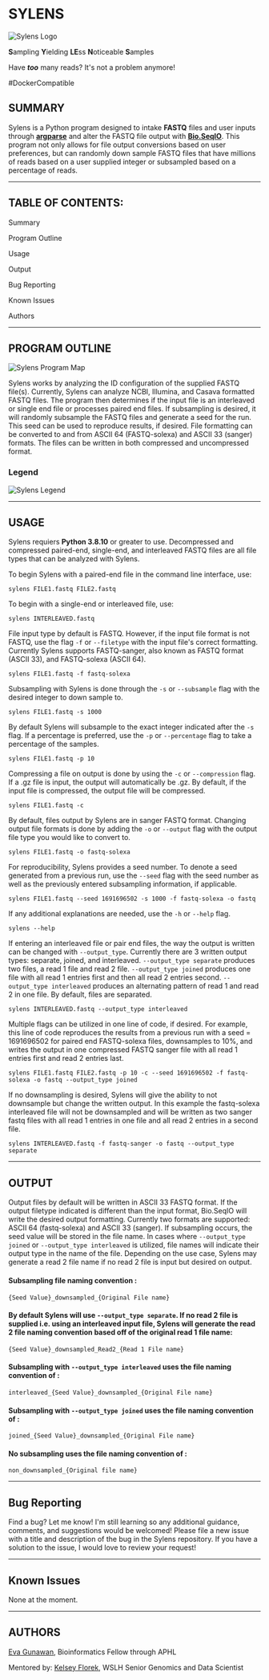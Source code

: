# SYLENS
![Sylens Logo](Assets/Sylens_logo.png)

**S**ampling **Y**ielding **LE**ss **N**oticeable **S**amples

Have ***too*** many reads? It's not a problem anymore!

#DockerCompatible

## **SUMMARY**

Sylens is a Python program designed to intake **FASTQ** files and user inputs through [**argparse**](https://docs.python.org/3/library/argparse.html) and alter the FASTQ file output with [**Bio.SeqIO**](https://biopython.org/wiki/SeqIO). This program not only allows for file output conversions based on user preferences, but can randomly down sample FASTQ files that have millions of reads based on a user supplied integer or subsampled based on a percentage of reads. 

---
## **TABLE OF CONTENTS:**

Summary

Program Outline

Usage

Output

Bug Reporting

Known Issues

Authors

---

## **PROGRAM OUTLINE**

![Sylens Program Map](Assets/Program_Map_Sylens.PNG)

Sylens works by analyzing the ID configuration of the supplied FASTQ file(s). Currently, Sylens can analyze NCBI, Illumina, and Casava formatted FASTQ files. The program then determines if the input file is an interleaved or single end file or processes paired end files. If subsampling is desired, it will randomly subsample the FASTQ files and generate a seed for the run. This seed can be used to reproduce results, if desired. File formatting can be converted to and from ASCII 64 (FASTQ-solexa) and ASCII 33 (sanger) formats. The files can be written in both compressed and uncompressed format. 

### **Legend**
![Sylens Legend](Assets/legend_Sylens.PNG)

---

## **USAGE**

Sylens requiers **Python 3.8.10** or greater to use. Decompressed and compressed paired-end, single-end, and interleaved FASTQ files are all file types that can be analyzed with Sylens. 

To begin Sylens with a paired-end file in the command line interface, use:
```
sylens FILE1.fastq FILE2.fastq
```

To begin with a single-end or interleaved file, use:
```
sylens INTERLEAVED.fastq
```

File input type by default is FASTQ. However, if the input file format is not FASTQ, use the flag `-f` or `--filetype` with the input file's correct formatting. Currently Sylens supports FASTQ-sanger, also known as FASTQ format (ASCII 33), and FASTQ-solexa (ASCII 64).
```
sylens FILE1.fastq -f fastq-solexa
```

Subsampling with Sylens is done through the `-s` or `--subsample` flag with the desired integer to down sample to.
```
sylens FILE1.fastq -s 1000
```

By default Sylens will subsample to the exact integer indicated after the `-s` flag. If a percentage is preferred, use the `-p` or `--percentage` flag to take a percentage of the samples.
```
sylens FILE1.fastq -p 10
```

Compressing a file on output is done by using the `-c` or `--compression` flag. If a .gz file is input, the output will automatically be .gz. By default, if the input file is compressed, the output file will be compressed.
```
sylens FILE1.fastq -c
```

By default, files output by Sylens are in sanger FASTQ format. Changing output file formats is done by adding the `-o` or `--output` flag with the output file type you would like to convert to.
```
sylens FILE1.fastq -o fastq-solexa
```

For reproducibility, Sylens provides a seed number. To denote a seed generated from a previous run, use the `--seed` flag with the seed number as well as the previously entered subsampling information, if applicable. 
```
sylens FILE1.fastq --seed 1691696502 -s 1000 -f fastq-solexa -o fastq
```

If any additional explanations are needed, use the `-h` or `--help` flag.
```
sylens --help
```

If entering an interleaved file or pair end files, the way the output is written can be changed with `--output_type`. Currently there are 3 written output types: separate, joined, and interleaved. `--output_type separate` produces two files, a read 1 file and read 2 file. `--output_type joined` produces one file with all read 1 entries first and then all read 2 entries second. `--output_type interleaved` produces an alternating pattern of read 1 and read 2 in one file. By default, files are separated.   
```
sylens INTERLEAVED.fastq --output_type interleaved
```

Multiple flags can be utilized in one line of code, if desired. For example, this line of code reproduces the results from a previous run with a seed = 1691696502 for paired end FASTQ-solexa files, downsamples to 10%, and writes the output in one compressed FASTQ sanger file with all read 1 entries first and read 2 entries last.
```
sylens FILE1.fastq FILE2.fastq -p 10 -c --seed 1691696502 -f fastq-solexa -o fastq --output_type joined
```

If no downsampling is desired, Sylens will give the ability to not downsample but change the written output. In this example the fastq-solexa interleaved file will not be downsampled and will be written as two sanger fastq files with all read 1 entries in one file and all read 2 entries in a second file.
```
sylens INTERLEAVED.fastq -f fastq-sanger -o fastq --output_type separate
```

---

## **OUTPUT**

Output files by default will be written in ASCII 33 FASTQ format. If the output filetype indicated is different than the input format, Bio.SeqIO will write the desired output formatting. Currently two formats are supported: ASCII 64 (fastq-solexa) and ASCII 33 (sanger). If subsampling occurs, the seed value will be stored in the file name. In cases where `--output_type joined` or `--output_type interleaved` is utilized, file names will indicate their output type in the name of the file. Depending on the use case, Sylens may generate a read 2 file name if no read 2 file is input but desired on output. 

#### Subsampling file naming convention :
```
{Seed Value}_downsampled_{Original File name} 
```

#### By default Sylens will use `--output_type separate`. If no read 2 file is supplied i.e. using an interleaved input file, Sylens will generate the read 2 file naming convention based off of the original read 1 file name: 
```
{Seed Value}_downsampled_Read2_{Read 1 File name}
```

#### Subsampling with `--output_type interleaved` uses the file naming convention of :
```
interleaved_{Seed Value}_downsampled_{Original File name}
```

#### Subsampling with `--output_type joined` uses the file naming convention of :
```
joined_{Seed Value}_downsampled_{Original File name}
```

#### No subsampling uses the file naming convention of :
```
non_downsampled_{Original file name}
```

---

## **Bug Reporting**

Find a bug? Let me know! I'm still learning so any additional guidance, comments, and suggestions would be welcomed! Please file a new issue with a title and description of the bug in the Sylens repository. If you have a solution to the issue, I would love to review your request! 

---

## **Known Issues**

None at the moment.

---
## **AUTHORS**
[Eva Gunawan](https://github.com/evagunawan), Bioinformatics Fellow through APHL

Mentored by:
[Kelsey Florek](https://github.com/k-florek), WSLH Senior Genomics and Data Scientist